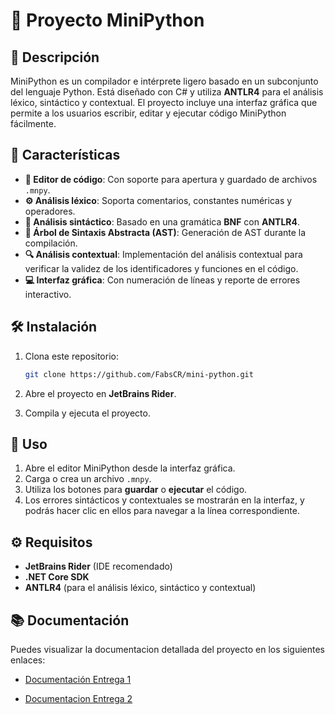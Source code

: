 # 🚀 Proyecto MiniPython

## 📖 Descripción

MiniPython es un compilador e intérprete ligero basado en un subconjunto del lenguaje Python. Está diseñado con C# y utiliza **ANTLR4** para el análisis léxico, sintáctico y contextual. 
El proyecto incluye una interfaz gráfica que permite a los usuarios escribir, editar y ejecutar código MiniPython fácilmente.

## 🔧 Características

- **📝 Editor de código**: Con soporte para apertura y guardado de archivos `.mnpy`.
- **⚙️ Análisis léxico**: Soporta comentarios, constantes numéricas y operadores.
- **🧩 Análisis sintáctico**: Basado en una gramática **BNF** con **ANTLR4**.
- **🌳 Árbol de Sintaxis Abstracta (AST)**: Generación de AST durante la compilación.
- **🔍 Análisis contextual**: Implementación del análisis contextual para verificar la validez de los identificadores y funciones en el código.
- **💻 Interfaz gráfica**: Con numeración de líneas y reporte de errores interactivo.

## 🛠️ Instalación

1. Clona este repositorio:
   ```bash
   git clone https://github.com/FabsCR/mini-python.git
   ```

2. Abre el proyecto en **JetBrains Rider**.

3. Compila y ejecuta el proyecto.

## 🚀 Uso

1. Abre el editor MiniPython desde la interfaz gráfica.
2. Carga o crea un archivo `.mnpy`.
3. Utiliza los botones para **guardar** o **ejecutar** el código.
4. Los errores sintácticos y contextuales se mostrarán en la interfaz, y podrás hacer clic en ellos para navegar a la línea correspondiente.

## ⚙️ Requisitos

- **JetBrains Rider** (IDE recomendado)
- **.NET Core SDK**
- **ANTLR4** (para el análisis léxico, sintáctico y contextual)

## 📚 Documentación

Puedes visualizar la documentacion detallada del proyecto en los siguientes enlaces:

- [Documentación Entrega 1](https://github.com/FabsCR/mini-python/raw/main/DocumentacionEntrega1_Compiladores_FabianKevinJustin.pdf)

- [Documentacion Entrega 2](https://github.com/FabsCR/mini-python/raw/main/DocumentacionEntrega2_Compiladores_FabianKevinJustin.pdf)
